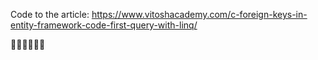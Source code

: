 Code to the article:
https://www.vitoshacademy.com/c-foreign-keys-in-entity-framework-code-first-query-with-linq/

:cactus::cat::dog::girl::fire::bear:
